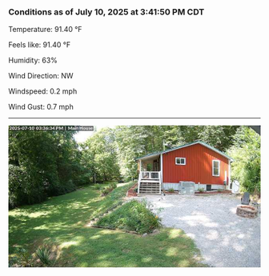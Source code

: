 ### Conditions as of July 10, 2025 at 3:41:50 PM CDT 

Temperature: 91.40 &deg;F

Feels like: 91.40 &deg;F

Humidity: 63%

Wind Direction: NW

Windspeed: 0.2 mph

Wind Gust: 0.7 mph

---

<img src="./images/latest.jpeg"/>

